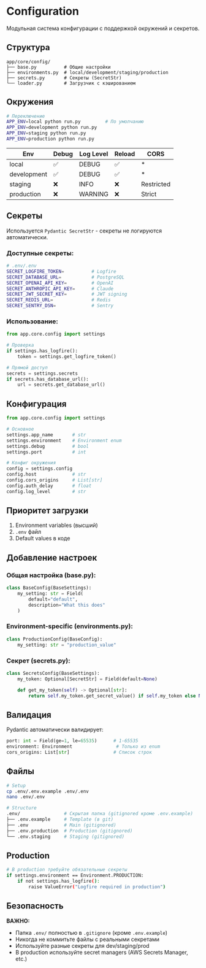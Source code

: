 # Configuration

Модульная система конфигурации с поддержкой окружений и секретов.

## Структура

```
app/core/config/
├── base.py          # Общие настройки
├── environments.py  # local/development/staging/production
├── secrets.py       # Секреты (SecretStr)
└── loader.py        # Загрузчик с кэшированием
```

## Окружения

```bash
# Переключение
APP_ENV=local python run.py         # По умолчанию
APP_ENV=development python run.py
APP_ENV=staging python run.py
APP_ENV=production python run.py
```

| Env | Debug | Log Level | Reload | CORS |
|-----|-------|-----------|--------|------|
| local | ✅ | DEBUG | ✅ | * |
| development | ✅ | DEBUG | ✅ | * |
| staging | ❌ | INFO | ❌ | Restricted |
| production | ❌ | WARNING | ❌ | Strict |

## Секреты

Используется `Pydantic SecretStr` - секреты не логируются автоматически.

### Доступные секреты:

```bash
# .env/.env
SECRET_LOGFIRE_TOKEN=          # Logfire
SECRET_DATABASE_URL=           # PostgreSQL
SECRET_OPENAI_API_KEY=         # OpenAI
SECRET_ANTHROPIC_API_KEY=      # Claude
SECRET_JWT_SECRET_KEY=         # JWT signing
SECRET_REDIS_URL=              # Redis
SECRET_SENTRY_DSN=             # Sentry
```

### Использование:

```python
from app.core.config import settings

# Проверка
if settings.has_logfire():
    token = settings.get_logfire_token()

# Прямой доступ
secrets = settings.secrets
if secrets.has_database_url():
    url = secrets.get_database_url()
```

## Конфигурация

```python
from app.core.config import settings

# Основное
settings.app_name       # str
settings.environment    # Environment enum
settings.debug          # bool
settings.port           # int

# Конфиг окружения
config = settings.config
config.host             # str
config.cors_origins     # List[str]
config.auth_delay       # float
config.log_level        # str
```

## Приоритет загрузки

1. Environment variables (высший)
2. `.env` файл  
3. Default values в коде

## Добавление настроек

### Общая настройка (base.py):

```python
class BaseConfig(BaseSettings):
    my_setting: str = Field(
        default="default",
        description="What this does"
    )
```

### Environment-specific (environments.py):

```python
class ProductionConfig(BaseConfig):
    my_setting: str = "production_value"
```

### Секрет (secrets.py):

```python
class SecretsConfig(BaseSettings):
    my_token: Optional[SecretStr] = Field(default=None)

    def get_my_token(self) -> Optional[str]:
        return self.my_token.get_secret_value() if self.my_token else None
```

## Валидация

Pydantic автоматически валидирует:

```python
port: int = Field(ge=1, le=65535)      # 1-65535
environment: Environment                # Только из enum
cors_origins: List[str]                # Список строк
```

## Файлы

```bash
# Setup
cp .env/.env.example .env/.env
nano .env/.env

# Structure
.env/                # Скрытая папка (gitignored кроме .env.example)
├── .env.example     # Template (в git)
├── .env             # Main (gitignored)
├── .env.production  # Production (gitignored)
└── .env.staging     # Staging (gitignored)
```

## Production

```bash
# В production требуйте обязательные секреты
if settings.environment == Environment.PRODUCTION:
    if not settings.has_logfire():
        raise ValueError("Logfire required in production")
```

## Безопасность

**ВАЖНО:**
- Папка `.env/` полностью в `.gitignore` (кроме `.env.example`)
- Никогда не коммитьте файлы с реальными секретами
- Используйте разные секреты для dev/staging/prod
- В production используйте secret managers (AWS Secrets Manager, etc.)

